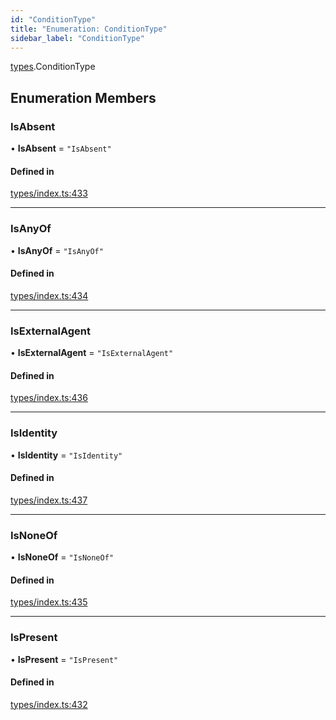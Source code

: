 ```yaml
---
id: "ConditionType"
title: "Enumeration: ConditionType"
sidebar_label: "ConditionType"
---
```


[types](../../../modules/Types/Types.md).ConditionType

## Enumeration Members

### IsAbsent

• **IsAbsent** = ``"IsAbsent"``

#### Defined in

[types/index.ts:433](https://github.com/PolymeshAssociation/polymesh-sdk/blob/adcc38781/src/types/index.ts#L433)

___

### IsAnyOf

• **IsAnyOf** = ``"IsAnyOf"``

#### Defined in

[types/index.ts:434](https://github.com/PolymeshAssociation/polymesh-sdk/blob/adcc38781/src/types/index.ts#L434)

___

### IsExternalAgent

• **IsExternalAgent** = ``"IsExternalAgent"``

#### Defined in

[types/index.ts:436](https://github.com/PolymeshAssociation/polymesh-sdk/blob/adcc38781/src/types/index.ts#L436)

___

### IsIdentity

• **IsIdentity** = ``"IsIdentity"``

#### Defined in

[types/index.ts:437](https://github.com/PolymeshAssociation/polymesh-sdk/blob/adcc38781/src/types/index.ts#L437)

___

### IsNoneOf

• **IsNoneOf** = ``"IsNoneOf"``

#### Defined in

[types/index.ts:435](https://github.com/PolymeshAssociation/polymesh-sdk/blob/adcc38781/src/types/index.ts#L435)

___

### IsPresent

• **IsPresent** = ``"IsPresent"``

#### Defined in

[types/index.ts:432](https://github.com/PolymeshAssociation/polymesh-sdk/blob/adcc38781/src/types/index.ts#L432)
